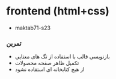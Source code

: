 # frontend (html+css)
- maktab71-s23



### تمرین
- بازنویسی قالب با استفاده از تگ های معتایی
- تکمیل ظاهر صفحه محصولات
- از هیچ کتابخانه ای استفاده نشود
